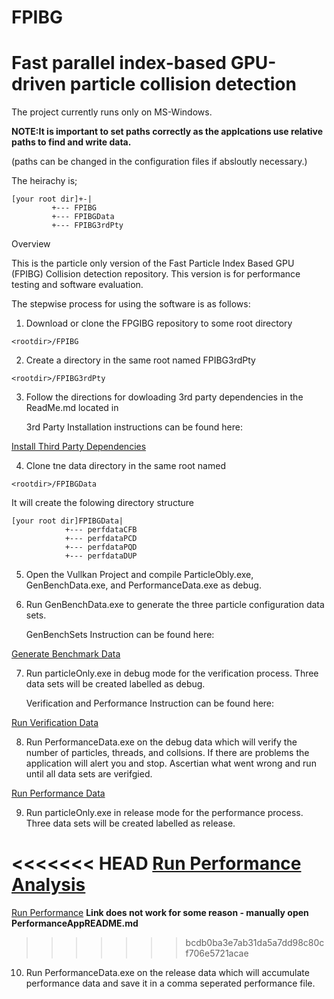 # FPIBG
# Fast parallel index-based GPU-driven particle collision detection

The project currently runs only on MS-Windows.

**NOTE:It is important to set paths correctly as the applcations use relative paths to find and write data.**

(paths can be changed in the configuration files if absloutly necessary.)

The heirachy is;

	[your root dir]+-|
			 +--- FPIBG 
			 +--- FPIBGData 
			 +--- FPIBG3rdPty 
Overview

This is the particle only version of the Fast Particle Index Based GPU (FPIBG) Collision detection repository.
This version is for performance testing and software evaluation.
	
The stepwise process for using the software is as follows:

1. Download or clone the FPGIBG repository to some root directory

`<rootdir>/FPIBG`

2. Create a directory in the same root named FPIBG3rdPty

`<rootdir>/FPIBG3rdPty`

3. Follow the directions for dowloading 3rd party dependencies in the ReadMe.md located in 
 
	3rd Party Installation instructions can be found here:

[Install Third Party Dependencies](InstallREADME.md)
	

4. Clone tne data directory in the same root named 

`<rootdir>/FPIBGData`

It will create the folowing directory structure

	[your root dir]FPIBGData|
				+--- perfdataCFB 
				+--- perfdataPCD
				+--- perfdataPQD 
				+--- perfdataDUP

5. Open the Vullkan Project and compile ParticleObly.exe, GenBenchData.exe, and PerformanceData.exe as debug.

6. Run GenBenchData.exe to generate the three particle configuration data sets.

	GenBenchSets Instruction can be found here:

[Generate Benchmark Data](GenAppREADME.md)

7. Run particleOnly.exe in debug mode for the verification process. Three data sets will be created labelled as debug.

	Verification and Performance Instruction can be found here:

[Run Verification Data](VerifyAppREADME.md)

8. Run PerformanceData.exe on the debug data which will verify the number of particles, threads, and collsions.
	If there are problems the application will alert you and stop. Ascertian what went wrong and run until all data sets are verifgied.

[Run Performance Data](ParticleTestREADME.md)

9. Run particleOnly.exe in release mode for the performance process. 
Three data sets will be created labelled as release.

<<<<<<< HEAD
[Run Performance Analysis](PerformanceAppREADME.md)
=======
[Run Performance](PerformanceAppREADME.md)  **Link does not work for some reason - manually open PerformanceAppREADME.md**
>>>>>>> bcdb0ba3e7ab31da5a7dd98c80cf706e5721acae

10. Run PerformanceData.exe on the release data which will accumulate performance data and save it in a comma seperated performance file. 

